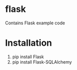 # flask
Contains Flask example code

# Installation 
1. pip install Flask 
1. pip install Flask-SQLAlchemy
